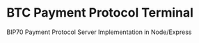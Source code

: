 BTC Payment Protocol Terminal
==============

BIP70 Payment Protocol Server Implementation in Node/Express

